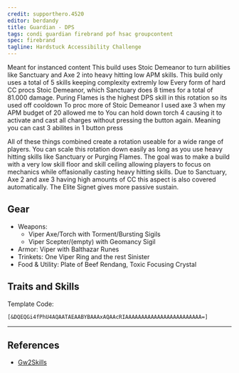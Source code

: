 ```yaml
---
credit: supporthero.4520
editor: berdandy
title: Guardian - DPS
tags: condi guardian firebrand pof hsac groupcontent
spec: firebrand
tagline: Hardstuck Accessibility Challenge
---
```


Meant for instanced content
This build uses Stoic Demeanor to turn abilities like Sanctuary and Axe 2 into heavy hitting low APM skills. This build only uses a total of 5 skills keeping complexity extremly low
Every form of hard CC procs Stoic Demeanor, which Sanctuary does 8 times for a total of 81.000 damage. Puring Flames is the highest DPS skill in this rotation so its used off cooldown
To proc more of Stoic Demeanor I used axe 3 when my APM budget of 20 allowed me to
You can hold down torch 4 causing it to activate and cast all charges without pressing the button again. Meaning you can cast 3 abilites in 1 button press

All of these things combined create a rotation useable for a wide range of players. You can scale this rotation down easily as long as you use heavy hitting skills like Sanctuary or Purging Flames. The goal was to make a build with a very low skill floor and skill ceiling allowing players to focus on mechanics while offasionally casting heavy hitting skills. Due to Sanctuary, Axe 2 and axe 3 having high amounts of CC this aspect is also covered automatically. The Elite Signet gives more passive sustain.

## Gear

- Weapons: 
  - Viper Axe/Torch with Torment/Bursting Sigils
  - Viper Scepter/(empty) with Geomancy Sigil
- Armor: Viper with Balthazar Runes
- Trinkets: One Viper Ring and the rest Sinister
- Food & Utility: Plate of Beef Rendang, Toxic Focusing Crystal

## Traits and Skills

Template Code:

`[&DQEQGi4fPhU4AQAATAEAABYBAAAxAQAAcRIAAAAAAAAAAAAAAAAAAAAAAAA=]`

---

<div
  data-armory-embed='skills'
  data-armory-ids='9158,9187,9128,9151,30461'
>
</div>
<div
  data-armory-embed='specializations'
  data-armory-ids='16,46,62'
  data-armory-16-traits='566,567,1686'
  data-armory-46-traits='617,587,622'
  data-armory-62-traits='2075,2063,2105'
>
</div>
<script async src='https://unpkg.com/armory-embeds@^0.x.x/armory-embeds.js'></script>



## References

- [Gw2Skills](http://en.gw2skills.net/editor/?PWABc+t%2FlJw6YisK2JW0WfvKA-zRRYfBtbG9cEFSlRQuFQHpgDHkgYP8W49sC-e)
